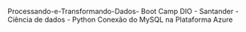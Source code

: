 Processando-e-Transformando-Dados- Boot Camp DIO - Santander - Ciência de dados - Python 
Conexão do MySQL na Plataforma Azure 
